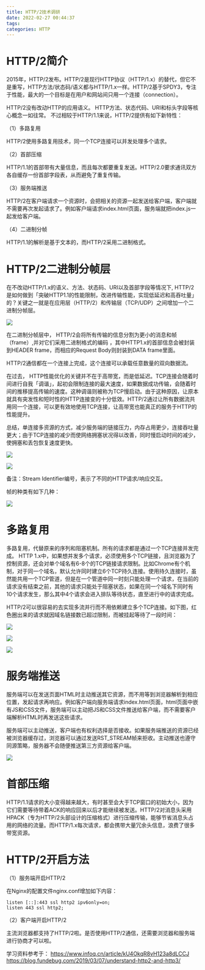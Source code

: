 ```yaml
---
title: HTTP/2技术调研
date: 2022-02-27 00:44:37
tags:
categories: HTTP
---
```


# HTTP/2简介

2015年，HTTP/2发布。HTTP/2是现行HTTP协议（HTTP/1.x）的替代，但它不是重写，HTTP方法/状态码/语义都与HTTP/1.x一样。HTTP/2基于SPDY3，专注于性能，最大的一个目标是在用户和网站间只用一个连接（connection）。

HTTP/2没有改动HTTP的应用语义。 HTTP方法、状态代码、URI和标头字段等核心概念一如往常。 不过相较于HTTP/1.1来说，HTTP/2提供有如下新特性：

（1）多路复用

HTTP/2使用多路复用技术，同一个TCP连接可以并发处理多个请求。

（2）首部压缩

HTTP/1.1的首部带有大量信息，而且每次都要重复发送。HTTP/2.0要求通讯双方各自缓存一份首部字段表，从而避免了重复传输。

（3）服务端推送

HTTP/2在客户端请求一个资源时，会把相关的资源一起发送给客户端，客户端就不需要再次发起请求了。例如客户端请求index.html页面，服务端就把index.js一起发给客户端。

（4）二进制分帧

HTTP/1.1的解析是基于文本的，而HTTP/2采用二进制格式。

# HTTP/2二进制分帧层

在不改动HTTP/1.x的语义、方法、状态码、URI以及首部字段等情况下, HTTP/2是如何做到「突破HTTP1.1的性能限制，改进传输性能，实现低延迟和高吞吐量」的？关键之一就是在应用层（HTTP/2）和传输层（TCP/UDP）之间增加一个二进制分帧层。

![](/images/http2_1_1.png)

在二进制分帧层中， HTTP/2会将所有传输的信息分割为更小的消息和帧（frame）,并对它们采用二进制格式的编码 ，其中HTTP1.x的首部信息会被封装到HEADER frame，而相应的Request Body则封装到DATA frame里面。

HTTP/2通信都在一个连接上完成，这个连接可以承载任意数量的双向数据流。

在过去， HTTP性能优化的关键并不在于高带宽，而是低延迟。TCP连接会随着时间进行自我「调谐」，起初会限制连接的最大速度，如果数据成功传输，会随着时间的推移提高传输的速度。这种调谐则被称为TCP慢启动。由于这种原因，让原本就具有突发性和短时性的HTTP连接变的十分低效。HTTP/2通过让所有数据流共用同一个连接，可以更有效地使用TCP连接，让高带宽也能真正的服务于HTTP的性能提升。

总结，单连接多资源的方式，减少服务端的链接压力，内存占用更少，连接吞吐量更大；由于TCP连接的减少而使网络拥塞状况得以改善，同时慢启动时间的减少，使拥塞和丢包恢复速度更快。

![](/images/http2_1_2.png)

![](/images/http2_1_3.png)

备注：Stream Identifier编号，表示了不同的HTTP请求/响应交互。

帧的种类有如下几种：

![](/images/http2_1_4.png)

# 多路复用

多路复用，代替原来的序列和阻塞机制。所有的请求都是通过一个TCP连接并发完成。 HTTP 1.x中，如果想并发多个请求，必须使用多个TCP链接，且浏览器为了控制资源，还会对单个域名有6-8个的TCP链接请求限制。比如Chrome有个机制，对于同一个域名，默认允许同时建立6个TCP持久连接。使用持久连接时，虽然能共用一个TCP管道，但是在一个管道中同一时刻只能处理一个请求，在当前的请求没有结束之前，其他的请求只能处于阻塞状态，如果在同一个域名下同时有10个请求发生，那么其中4个请求会进入排队等待状态，直至进行中的请求完成。

HTTP/2可以很容易的去实现多流并行而不用依赖建立多个TCP连接。如下图，红色圈出来的请求就因域名链接数已超过限制，而被挂起等待了一段时间：

![](/images/http2_1_5.png)

![](/images/http2_1_6.png)

![](/images/http2_1_7.png)

# 服务端推送

服务端可以在发送页面HTML时主动推送其它资源，而不用等到浏览器解析到相应位置，发起请求再响应。例如客户端向服务端请求index.html页面，html页面中嵌有JS和CSS文件，服务端可以主动把JS和CSS文件推送给客户端，而不需要客户端解析HTML时再发送这些请求。

服务端可以主动推送，客户端也有权利选择是否接收。如果服务端推送的资源已经被浏览器缓存过，浏览器可以通过发送RST_STREAM帧来拒收。主动推送也遵守同源策略，服务器不会随便推送第三方资源给客户端。

![](/images/http2_1_8.png)

# 首部压缩

HTTP/1.1请求的大小变得越来越大，有时甚至会大于TCP窗口的初始大小，因为它们需要等待带着ACK的响应回来以后才能继续被发送。HTTP/2对消息头采用HPACK（专为HTTP/2头部设计的压缩格式）进行压缩传输，能够节省消息头占用的网络的流量。而HTTP/1.x每次请求，都会携带大量冗余头信息，浪费了很多带宽资源。

# HTTP/2开启方法

（1）服务端开启HTTP/2

在Nginx的配置文件nginx.conf增加如下内容：

    listen [::]:443 ssl http2 ipv6only=on; 
    listen 443 ssl http2;

（2）客户端开启HTTP/2

主流浏览器都支持了HTTP/2啦。是否使用HTTP/2通信，还需要浏览器和服务端进行协商才可以啦。

学习资料参考于：
https://www.infoq.cn/article/kU4OkqR8vH123a8dLCCJ
https://blog.fundebug.com/2019/03/07/understand-http2-and-http3/

